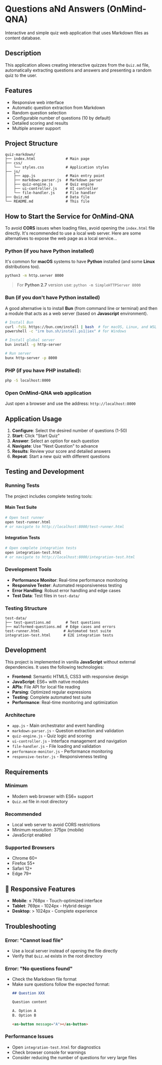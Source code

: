 # Questions aNd Answers (OnMind-QNA)

Interactive and simple quiz web application that uses Markdown files as content database.

## Description

This application allows creating interactive quizzes from the `Quiz.md` file, automatically extracting questions and answers and presenting a random quiz to the user.

## Features

- Responsive web interface
- Automatic question extraction from Markdown
- Random question selection
- Configurable number of questions (10 by default)
- Detailed scoring and results
- Multiple answer support

## Project Structure

```
quiz-markdown/
├── index.html              # Main page
├── css/
│   └── styles.css          # Application styles
├── js/
│   ├── app.js              # Main entry point
│   ├── markdown-parser.js  # Markdown parser
│   ├── quiz-engine.js      # Quiz engine
│   ├── ui-controller.js    # UI controller
│   └── file-handler.js     # File handler
├── Quiz.md                 # Data file
└── README.md               # This file
```

## How to Start the Service for OnMind-QNA

To avoid **CORS** issues when loading files, avoid opening the `index.html` file directly. It's recommended to use a local web server. Here are some alternatives to expose the web page as a local service...

### Python (if you have Python installed)

It's common for **macOS** systems to have **Python** installed (and some **Linux** distributions too).

```bash
python3 -m http.server 8000
```

> For **Python 2.7** version use: `python -m SimpleHTTPServer 8000`

### Bun (if you don't have Python installed)

A good alternative is to install **Bun** (from command line or terminal) and then a module that acts as a web server (based on **Javascript** environment).

```bash
# Install Bun
curl -fsSL https://bun.com/install | bash  # for macOS, Linux, and WSL
powershell -c "irm bun.sh/install.ps1|iex" # for Windows

# Install global server
bun install -g http-server

# Run server
bunx http-server -p 8000
```

### PHP (if you have PHP installed):

```bash
php -S localhost:8000
```

### Open OnMind-QNA web application

Just open a browser and use the address: `http://localhost:8000`

## Application Usage

1. **Configure**: Select the desired number of questions (1-50)
2. **Start**: Click "Start Quiz"
3. **Answer**: Select an option for each question
4. **Navigate**: Use "Next Question" to advance
5. **Results**: Review your score and detailed answers
6. **Repeat**: Start a new quiz with different questions

## Testing and Development

### Running Tests

The project includes complete testing tools:

#### Main Test Suite
```bash
# Open test runner
open test-runner.html
# or navigate to http://localhost:8000/test-runner.html
```

#### Integration Tests
```bash
# Open complete integration tests
open integration-test.html
# or navigate to http://localhost:8000/integration-test.html
```

### Development Tools

- **Performance Monitor**: Real-time performance monitoring
- **Responsive Tester**: Automated responsiveness testing
- **Error Handling**: Robust error handling and edge cases
- **Test Data**: Test files in `test-data/`

### Testing Structure
```
test-data/
├── test-questions.md       # Test questions
├── malformed-questions.md  # Edge cases and errors
test-runner.html           # Automated test suite
integration-test.html      # E2E integration tests
```

## Development

This project is implemented in vanilla **JavaScript** without external dependencies. It uses the following technologies:

- **Frontend**: Semantic HTML5, CSS3 with responsive design
- **JavaScript**: ES6+ with native modules
- **APIs**: File API for local file reading
- **Parsing**: Optimized regular expressions
- **Testing**: Complete automated test suite
- **Performance**: Real-time monitoring and optimization

### Architecture

- `app.js` - Main orchestrator and event handling
- `markdown-parser.js` - Question extraction and validation
- `quiz-engine.js` - Quiz logic and scoring
- `ui-controller.js` - Interface management and navigation
- `file-handler.js` - File loading and validation
- `performance-monitor.js` - Performance monitoring
- `responsive-tester.js` - Responsiveness testing

## Requirements

### Minimum
- Modern web browser with ES6+ support
- `Quiz.md` file in root directory

### Recommended
- Local web server to avoid CORS restrictions
- Minimum resolution: 375px (mobile)
- JavaScript enabled

### Supported Browsers
- Chrome 60+
- Firefox 55+
- Safari 12+
- Edge 79+

## 📱 Responsive Features

- **Mobile**: ≤ 768px - Touch-optimized interface
- **Tablet**: 769px - 1024px - Hybrid design
- **Desktop**: > 1024px - Complete experience

## Troubleshooting

### Error: "Cannot load file"
- Use a local server instead of opening the file directly
- Verify that `Quiz.md` exists in the root directory

### Error: "No questions found"
- Check the Markdown file format
- Make sure questions follow the expected format:
  ```markdown
  ## Question XXX
  
  Question content
  
  A. Option A
  B. Option B
  
  <as-button message="A"></as-button>
  ```

### Performance Issues
- Open `integration-test.html` for diagnostics
- Check browser console for warnings
- Consider reducing the number of questions for very large files
